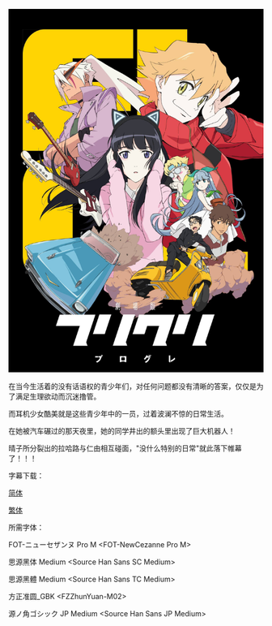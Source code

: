![](key_visual.jpg)

在当今生活着的没有话语权的青少年们，对任何问题都没有清晰的答案，仅仅是为了满足生理欲动而沉迷撸管。

而耳机少女酷美就是这些青少年中的一员，过着波澜不惊的日常生活。

在她被汽车碾过的那天夜里，她的同学井出的额头里出现了巨大机器人！

晴子所分裂出的拉哈路与仁由相互碰面，"没什么特别的日常"就此落下帷幕了！！！



字幕下载：

[简体](https://github.com/tastysugar/SweetSub/raw/master/FLCL%20Progressive/%5BSweetSub%5D%20FLCL%20Progressive.chs.ass)

[繁体](https://github.com/tastysugar/SweetSub/raw/master/FLCL%20Progressive/%5BSweetSub%5D%20FLCL%20Progressive.cht.ass)



所需字体：

FOT-ニューセザンヌ Pro M \<FOT-NewCezanne Pro M>

思源黑体 Medium \<Source Han Sans SC Medium>

思源黑體 Medium \<Source Han Sans TC Medium>

方正准圆\_GBK \<FZZhunYuan-M02> 

源ノ角ゴシック JP Medium \<Source Han Sans JP Medium> 
